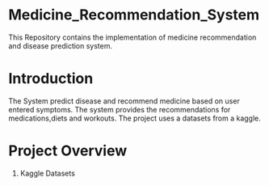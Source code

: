 # Medicine_Recommendation_System
This Repository contains the implementation of medicine recommendation and disease prediction system.
# Introduction
The System predict disease and recommend medicine based on user entered symptoms. The system provides the recommendations for medications,diets and workouts. The project uses a datasets from a kaggle.
# Project Overview
1. Kaggle Datasets
